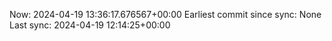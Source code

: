 Now: 2024-04-19 13:36:17.676567+00:00 Earliest commit since sync: None Last sync: 2024-04-19 12:14:25+00:00
